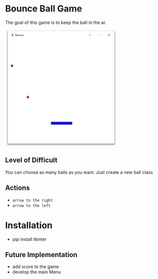 # Bounce Ball Game
The goal of this game is to keep the ball in the ar.

![Bounce](Bounce.JPG)

## Level of Difficult
You can choose as many balls as you want. Just create a new ball class

## Actions
- `arrow to the right`
- `arrow to the left`

# Installation
- pip install tkinter 

## Future Implementation
- add score to the game
- develop the main Menu


